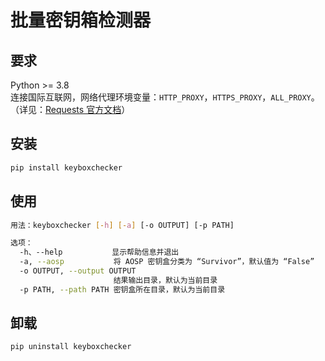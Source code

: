 # 批量密钥箱检测器

## 要求
Python >= 3.8  
连接国际互联网，网络代理环境变量：`HTTP_PROXY`，`HTTPS_PROXY`，`ALL_PROXY`。（详见：[Requests 官方文档](https://requests.readthedocs.io/projects/cn/zh-cn/latest/user/advanced.html#proxies)）

## 安装
```bash
pip install keyboxchecker
```

## 使用
```bash
用法：keyboxchecker [-h] [-a] [-o OUTPUT] [-p PATH]

选项：
  -h、--help           显示帮助信息并退出
  -a, --aosp           将 AOSP 密钥盒分类为 “Survivor”，默认值为 “False”
  -o OUTPUT, --output OUTPUT
                       结果输出目录，默认为当前目录
  -p PATH, --path PATH 密钥盒所在目录，默认为当前目录
```

## 卸载
```bash
pip uninstall keyboxchecker
```
